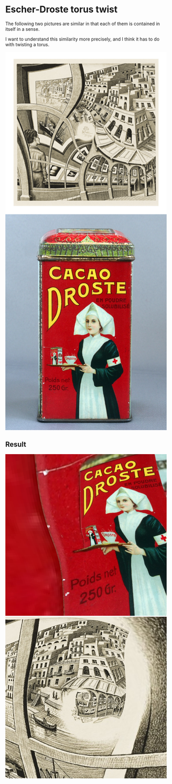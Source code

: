 # Escher-Droste torus twist

The following two pictures are similar
in that each of them is contained in itself in a sense.

I want to understand this similarity more precisely,
and I think it has to do with twisting a torus.

![M.C. Eschers lithograph "Print Gallery"](assets/escher-original.jpg)
![the Droste effect](assets/droste-original.jpg)

## Result

![the Droste effect picture transformed to imitate Eschers picture](assets/result-1.jpg)
![Eschers picture with the spiral effect removed](assets/result-2.jpg)
